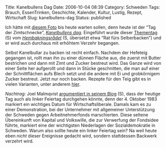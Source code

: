 Title: Kanelbullens Dag
Date: 2006-10-04 08:39
Category: Schweden
Tags: Brauch, EssenTrinken, Geschichte, Kalender, Kultur, Lustig, Rezept, Wirtschaft
Slug: kanelbullens-dag
Status: published

Ich hätte mit [diesem Foto](http://www.fiket.de/2006/09/18/kanelbullar/)
bis heute warten sollen, denn heute ist der “Tag der Zimtschnecke”,
[*Kanelbullens dag*](http://www.kanelbullensdag.se/). Eingeführt wurde
dieser [Thementag](http://sv.wikipedia.org/wiki/Temadag) (S) vom
[*Hembakningsrådet*](http://www.hembakningsradet.se/) (S, übersetzt etwa
“Rat fürs Selberbacken”) und er wird auch durchaus mit erhöhtem Verzehr
begangen.

Selbst Kanelbullar zu backen ist recht einfach. Nachdem der Hefeteig
gegangen ist, rollt man ihn zu einer dünnen Fläche aus, die zuerst mit
Butter bestrichen und dann mit Zimt und Zucker bestreut wird. Das Ganze
wird von einer Seite her aufgerollt und dann in Stücke geschnitten, die
man auf einer der Schnittflächen aufs Blech setzt und die andere mit Ei
und grobkörnigem Zucker bestreut. Jetzt nur noch backen. Rezepte für den
Teig gibt es in vielen Varianten, unter anderem
[hier](http://www.sweden.se/templates/cs/CommonPage____13299.aspx).

*Nachtrag:* Joel Malmqvist [argumentiert in seinem
Blog](http://malmqvist.blogspot.com/2006/10/kanelbullens-dag-en-hgtidsdag-fr.html)
(S), dass der heutige Tag auch als linker Feiertag durchgehen könnte,
denn der 4. Oktober 1983 markiert ein wichtiges Datum für
Wirtschaftsliberale. Damals kam es zu einer Demonstration, bei der
Unternehmer mit allgemeiner Unterstützung der Schweden gegen
Arbeitnehmerfonds marschierten. Diese seltene Übereinkunft von Kapital
und Volkswille, die zur Verwerfung der Fondsidee führte, markiert eine
der wichtigsten Niederlagen der Sozialdemokratie in Schweden. Warum also
sollte heute ein linker Feiertag sein? Na weil heute eben *nicht* dieser
Ereignisse gedacht wird, sondern stattdessen Backwerk verzehrt wird.


